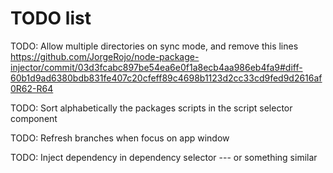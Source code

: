 # TODO list

TODO: Allow multiple directories on sync mode, and remove this lines https://github.com/JorgeRojo/node-package-injector/commit/03d3fcabc897be54ea6e0f1a8ecb4aa986eb4fa9#diff-60b1d9ad6380bdb831fe407c20cfeff89c4698b1123d2cc33cd9fed9d2616af0R62-R64

TODO: Sort alphabetically the packages scripts in the script selector component

TODO: Refresh branches when focus on app window

TODO: Inject dependency in dependency selector --- or something similar

